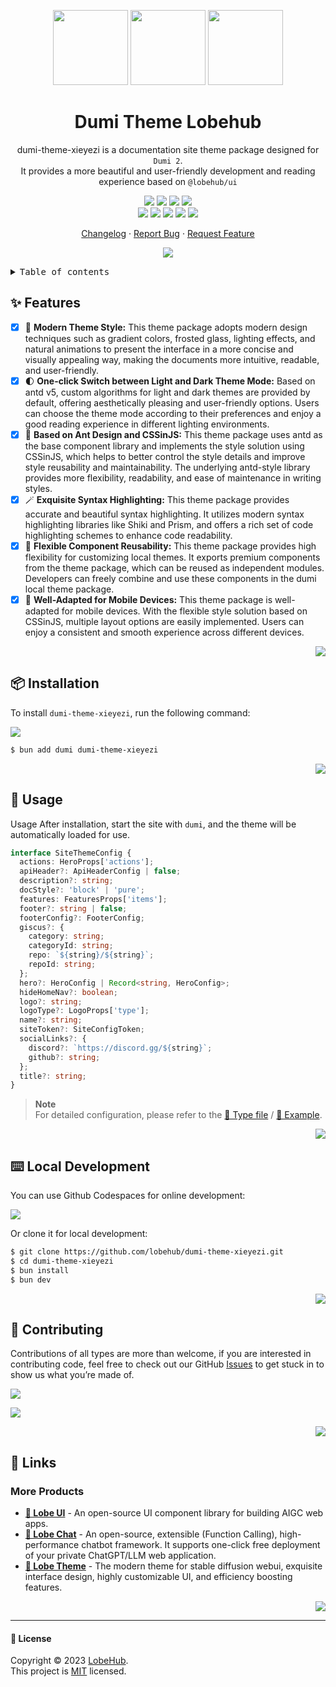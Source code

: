 <a name="readme-top"></a>

<div align="center">

<img height="120" src="https://registry.npmmirror.com/@lobehub/assets-logo/1.0.0/files/assets/logo-3d.webp">
<img height="120" src="https://gw.alipayobjects.com/zos/kitchen/qJ3l3EPsdW/split.svg">
<img height="120" src="https://gw.alipayobjects.com/zos/bmw-prod/d3e3eb39-1cd7-4aa5-827c-877deced6b7e/lalxt4g3_w256_h256.png">

<h1>Dumi Theme Lobehub</h1>

dumi-theme-xieyezi is a documentation site theme package designed for `Dumi 2`. <br/>It provides a more beautiful and user-friendly development and reading experience based on `@lobehub/ui`

[![][npm-release-shield]][npm-release-link]
[![][github-releasedate-shield]][github-releasedate-link]
[![][github-action-test-shield]][github-action-test-link]
[![][github-action-release-shield]][github-action-release-link]<br/>
[![][github-contributors-shield]][github-contributors-link]
[![][github-forks-shield]][github-forks-link]
[![][github-stars-shield]][github-stars-link]
[![][github-issues-shield]][github-issues-link]
[![][github-license-shield]][github-license-link]

[Changelog](./CHANGELOG.md) · [Report Bug][github-issues-link] · [Request Feature][github-issues-link]

![](https://raw.githubusercontent.com/andreasbm/readme/master/assets/lines/rainbow.png)

</div>

<details>
<summary><kbd>Table of contents</kbd></summary>

#### TOC

- [✨ Features](#-features)
- [📦 Installation](#-installation)
- [🤯 Usage](#-usage)
- [⌨️ Local Development](#️-local-development)
- [🤝 Contributing](#-contributing)
- [🔗 Links](#-links)
  - [More Products](#more-products)

####

</details>

## ✨ Features

- [x] 🤯 **Modern Theme Style:** This theme package adopts modern design techniques such as gradient colors, frosted glass, lighting effects, and natural animations to present the interface in a more concise and visually appealing way, making the documents more intuitive, readable, and user-friendly.
- [x] 🌓 **One-click Switch between Light and Dark Theme Mode:** Based on antd v5, custom algorithms for light and dark themes are provided by default, offering aesthetically pleasing and user-friendly options. Users can choose the theme mode according to their preferences and enjoy a good reading experience in different lighting environments.
- [x] 💅 **Based on Ant Design and CSSinJS:** This theme package uses antd as the base component library and implements the style solution using CSSinJS, which helps to better control the style details and improve style reusability and maintainability. The underlying antd-style library provides more flexibility, readability, and ease of maintenance in writing styles.
- [x] 🪄 **Exquisite Syntax Highlighting:** This theme package provides accurate and beautiful syntax highlighting. It utilizes modern syntax highlighting libraries like Shiki and Prism, and offers a rich set of code highlighting schemes to enhance code readability.
- [x] 🧩 **Flexible Component Reusability:** This theme package provides high flexibility for customizing local themes. It exports premium components from the theme package, which can be reused as independent modules. Developers can freely combine and use these components in the dumi local theme package.
- [x] 📱 **Well-Adapted for Mobile Devices:** This theme package is well-adapted for mobile devices. With the flexible style solution based on CSSinJS, multiple layout options are easily implemented. Users can enjoy a consistent and smooth experience across different devices.

<div align="right">

[![][back-to-top]](#readme-top)

</div>

## 📦 Installation

To install `dumi-theme-xieyezi`, run the following command:

[![][bun-shield]][bun-link]

```bash
$ bun add dumi dumi-theme-xieyezi
```

<div align="right">

[![][back-to-top]](#readme-top)

</div>

## 🤯 Usage

Usage After installation, start the site with `dumi`, and the theme will be automatically loaded for use.

```ts
interface SiteThemeConfig {
  actions: HeroProps['actions'];
  apiHeader?: ApiHeaderConfig | false;
  description?: string;
  docStyle?: 'block' | 'pure';
  features: FeaturesProps['items'];
  footer?: string | false;
  footerConfig?: FooterConfig;
  giscus?: {
    category: string;
    categoryId: string;
    repo: `${string}/${string}`;
    repoId: string;
  };
  hero?: HeroConfig | Record<string, HeroConfig>;
  hideHomeNav?: boolean;
  logo?: string;
  logoType?: LogoProps['type'];
  name?: string;
  siteToken?: SiteConfigToken;
  socialLinks?: {
    discord?: `https://discord.gg/${string}`;
    github?: string;
  };
  title?: string;
}
```

> **Note**\
> For detailed configuration, please refer to the [📘 Type file](https://github.com/lobehub/dumi-theme-xieyezi/blob/master/src/types/config.ts) / [📘 Example](https://github.com/lobehub/dumi-theme-xieyezi/blob/master/example/.dumirc.ts).

<div align="right">

[![][back-to-top]](#readme-top)

</div>

## ⌨️ Local Development

You can use Github Codespaces for online development:

[![][github-codespace-shield]][github-codespace-link]

Or clone it for local development:

```bash
$ git clone https://github.com/lobehub/dumi-theme-xieyezi.git
$ cd dumi-theme-xieyezi
$ bun install
$ bun dev
```

<div align="right">

[![][back-to-top]](#readme-top)

</div>

## 🤝 Contributing

Contributions of all types are more than welcome, if you are interested in contributing code, feel free to check out our GitHub [Issues][github-issues-link] to get stuck in to show us what you’re made of.

[![][pr-welcome-shield]][pr-welcome-link]

[![][github-contrib-shield]][github-contrib-link]

<div align="right">

[![][back-to-top]](#readme-top)

</div>

## 🔗 Links

### More Products

- **[🍭 Lobe UI](https://github.com/lobehub/lobe-ui)** - An open-source UI component library for building AIGC web apps.
- **[🤖 Lobe Chat](https://github.com/lobehub/lobe-chat)** - An open-source, extensible (Function Calling), high-performance chatbot framework. It supports one-click free deployment of your private ChatGPT/LLM web application.
- **[🤯 Lobe Theme](https://github.com/lobehub/sd-webui-lobe-theme)** - The modern theme for stable diffusion webui, exquisite interface design, highly customizable UI, and efficiency boosting features.

<div align="right">

[![][back-to-top]](#readme-top)

</div>

---

#### 📝 License

Copyright © 2023 [LobeHub][profile-link]. <br />
This project is [MIT](./LICENSE) licensed.

<!-- LINK GROUP -->

[back-to-top]: https://img.shields.io/badge/-BACK_TO_TOP-black?style=flat-square
[bun-link]: https://bun.sh
[bun-shield]: https://img.shields.io/badge/-speedup%20with%20bun-black?logo=bun&style=for-the-badge
[github-action-release-link]: https://github.com/lobehub/dumi-theme-xieyezi/actions/workflows/release.yml
[github-action-release-shield]: https://img.shields.io/github/actions/workflow/status/lobehub/dumi-theme-xieyezi/release.yml?label=release&labelColor=black&logo=githubactions&logoColor=white&style=flat-square
[github-action-test-link]: https://github.com/lobehub/dumi-theme-xieyezi/actions/workflows/test.yml
[github-action-test-shield]: https://img.shields.io/github/actions/workflow/status/lobehub/dumi-theme-xieyezi/test.yml?label=test&labelColor=black&logo=githubactions&logoColor=white&style=flat-square
[github-codespace-link]: https://codespaces.new/lobehub/dumi-theme-xieyezi
[github-codespace-shield]: https://github.com/codespaces/badge.svg
[github-contrib-link]: https://github.com/lobehub/dumi-theme-xieyezi/graphs/contributors
[github-contrib-shield]: https://contrib.rocks/image?repo=lobehub%2Fdumi-theme-xieyezi
[github-contributors-link]: https://github.com/lobehub/dumi-theme-xieyezi/graphs/contributors
[github-contributors-shield]: https://img.shields.io/github/contributors/lobehub/dumi-theme-xieyezi?color=c4f042&labelColor=black&style=flat-square
[github-forks-link]: https://github.com/lobehub/dumi-theme-xieyezi/network/members
[github-forks-shield]: https://img.shields.io/github/forks/lobehub/dumi-theme-xieyezi?color=8ae8ff&labelColor=black&style=flat-square
[github-issues-link]: https://github.com/lobehub/dumi-theme-xieyezi/issues
[github-issues-shield]: https://img.shields.io/github/issues/lobehub/dumi-theme-xieyezi?color=ff80eb&labelColor=black&style=flat-square
[github-license-link]: https://github.com/lobehub/dumi-theme-xieyezi/blob/main/LICENSE
[github-license-shield]: https://img.shields.io/github/license/lobehub/dumi-theme-xieyezi?color=white&labelColor=black&style=flat-square
[github-releasedate-link]: https://github.com/lobehub/dumi-theme-xieyezi/releases
[github-releasedate-shield]: https://img.shields.io/github/release-date/lobehub/dumi-theme-xieyezi?labelColor=black&style=flat-square
[github-stars-link]: https://github.com/lobehub/dumi-theme-xieyezi/network/stargazers
[github-stars-shield]: https://img.shields.io/github/stars/lobehub/dumi-theme-xieyezi?color=ffcb47&labelColor=black&style=flat-square
[npm-release-link]: https://www.npmjs.com/package/@lobehub/chat
[npm-release-shield]: https://img.shields.io/npm/v/@lobehub/chat?color=369eff&labelColor=black&logo=npm&logoColor=white&style=flat-square
[pr-welcome-link]: https://github.com/lobehub/dumi-theme-xieyezi/pulls
[pr-welcome-shield]: https://img.shields.io/badge/%F0%9F%A4%AF%20PR%20WELCOME-%E2%86%92-ffcb47?labelColor=black&style=for-the-badge
[profile-link]: https://github.com/lobehub
